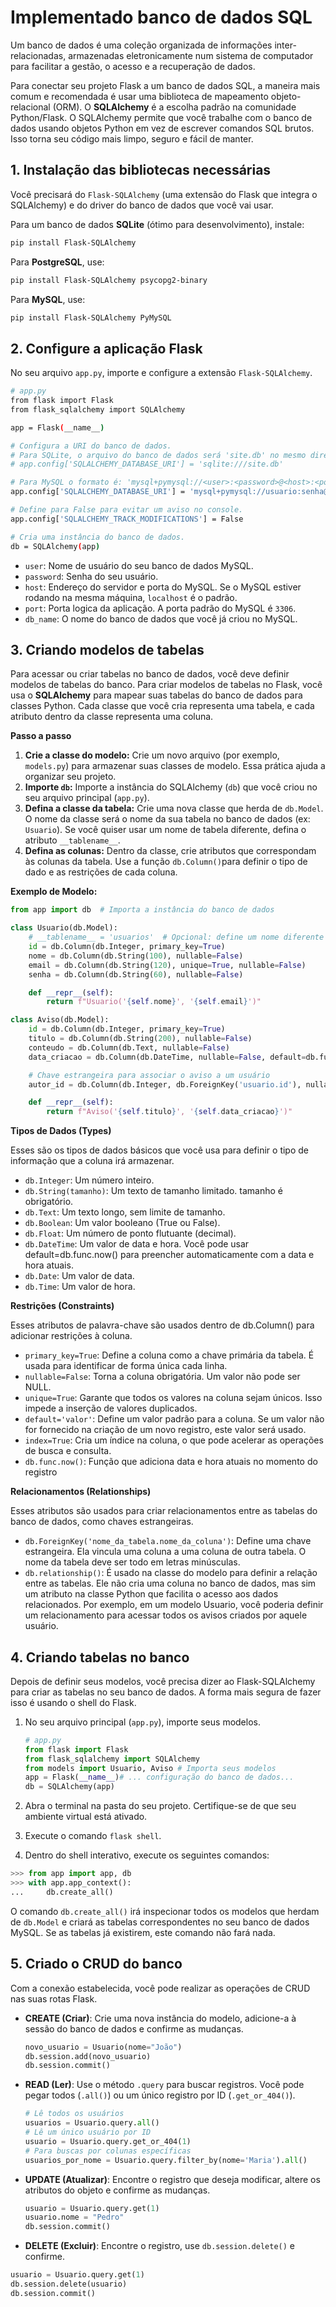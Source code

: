 # Implementado banco de dados SQL

Um banco de dados é uma coleção organizada de informações inter-relacionadas, armazenadas eletronicamente num sistema de computador para facilitar a gestão, o acesso e a recuperação de dados.

Para conectar seu projeto Flask a um banco de dados SQL, a maneira mais comum e recomendada é usar uma biblioteca de mapeamento objeto-relacional (ORM). O **SQLAlchemy** é a escolha padrão na comunidade Python/Flask. O SQLAlchemy permite que você trabalhe com o banco de dados usando objetos Python em vez de escrever comandos SQL brutos. Isso torna seu código mais limpo, seguro e fácil de manter.

## 1. Instalação das bibliotecas necessárias

Você precisará do `Flask-SQLAlchemy` (uma extensão do Flask que integra o SQLAlchemy) e do driver do banco de dados que você vai usar.

Para um banco de dados **SQLite** (ótimo para desenvolvimento), instale:

```bash
pip install Flask-SQLAlchemy
```

Para **PostgreSQL**, use:

```bash
pip install Flask-SQLAlchemy psycopg2-binary
```

Para **MySQL**, use:

```bash
pip install Flask-SQLAlchemy PyMySQL
```

## 2.  Configure a aplicação Flask

No seu arquivo `app.py`, importe e configure a extensão `Flask-SQLAlchemy`.

```bash
# app.py
from flask import Flask
from flask_sqlalchemy import SQLAlchemy

app = Flask(__name__)

# Configura a URI do banco de dados.
# Para SQLite, o arquivo do banco de dados será 'site.db' no mesmo diretório.
# app.config['SQLALCHEMY_DATABASE_URI'] = 'sqlite:///site.db'

# Para MySQL o formato é: 'mysql+pymysql://<user>:<password>@<host>:<port>/<db_name>'
app.config['SQLALCHEMY_DATABASE_URI'] = 'mysql+pymysql://usuario:senha@localhost:3306/nome_do_banco'

# Define para False para evitar um aviso no console.
app.config['SQLALCHEMY_TRACK_MODIFICATIONS'] = False

# Cria uma instância do banco de dados.
db = SQLAlchemy(app)
```

- `user`: Nome de usuário do seu banco de dados MySQL.
- `password`: Senha do seu usuário.
- `host`: Endereço do servidor e porta do MySQL. Se o MySQL estiver rodando na mesma máquina, `localhost` é o padrão.
- `port`: Porta logica da aplicação. A porta padrão do MySQL é `3306`.
- `db_name`: O nome do banco de dados que você já criou no MySQL.

## 3. Criando modelos de tabelas

Para acessar ou criar tabelas no banco de dados, você deve definir modelos de tabelas do banco. Para criar modelos de tabelas no Flask, você usa o **SQLAlchemy** para mapear suas tabelas do banco de dados para classes Python. Cada classe que você cria representa uma tabela, e cada atributo dentro da classe representa uma coluna.

**Passo a passo**

1. **Crie a classe do modelo:** Crie um novo arquivo (por exemplo, `models.py`) para armazenar suas classes de modelo. Essa prática ajuda a organizar seu projeto.
2. **Importe `db`:** Importe a instância do SQLAlchemy (`db`) que você criou no seu arquivo principal (`app.py`).
3. **Defina a classe da tabela:** Crie uma nova classe que herda de `db.Model`. O nome da classe será o nome da sua tabela no banco de dados (ex: `Usuario`). Se você quiser usar um nome de tabela diferente, defina o atributo `__tablename__`.
4. **Defina as colunas:** Dentro da classe, crie atributos que correspondam às colunas da tabela. Use a função `db.Column()`para definir o tipo de dado e as restrições de cada coluna.

**Exemplo de Modelo:**

```python
from app import db  # Importa a instância do banco de dados

class Usuario(db.Model):
    # __tablename__ = 'usuarios'  # Opcional: define um nome diferente para a tabela
    id = db.Column(db.Integer, primary_key=True)
    nome = db.Column(db.String(100), nullable=False)
    email = db.Column(db.String(120), unique=True, nullable=False)
    senha = db.Column(db.String(60), nullable=False)

    def __repr__(self):
        return f"Usuario('{self.nome}', '{self.email}')"

class Aviso(db.Model):
    id = db.Column(db.Integer, primary_key=True)
    titulo = db.Column(db.String(200), nullable=False)
    conteudo = db.Column(db.Text, nullable=False)
    data_criacao = db.Column(db.DateTime, nullable=False, default=db.func.now())

    # Chave estrangeira para associar o aviso a um usuário
    autor_id = db.Column(db.Integer, db.ForeignKey('usuario.id'), nullable=False)

    def __repr__(self):
        return f"Aviso('{self.titulo}', '{self.data_criacao}')"
```

**Tipos de Dados (Types)**

Esses são os tipos de dados básicos que você usa para definir o tipo de informação que a coluna irá armazenar.

- ```db.Integer```: Um número inteiro.
- ```db.String(tamanho)```: Um texto de tamanho limitado. tamanho é obrigatório.
- ```db.Text```: Um texto longo, sem limite de tamanho.
- ```db.Boolean```: Um valor booleano (True ou False).
- ```db.Float```: Um número de ponto flutuante (decimal).
- ```db.DateTime```: Um valor de data e hora. Você pode usar default=db.func.now() para preencher automaticamente com a data e hora atuais.
- ```db.Date```: Um valor de data.
- ```db.Time```: Um valor de hora.
  
**Restrições (Constraints)**

Esses atributos de palavra-chave são usados dentro de db.Column() para adicionar restrições à coluna.
- ```primary_key=True```: Define a coluna como a chave primária da tabela. É usada para identificar de forma única cada linha.
- ```nullable=False```: Torna a coluna obrigatória. Um valor não pode ser NULL.
- ```unique=True```: Garante que todos os valores na coluna sejam únicos. Isso impede a inserção de valores duplicados.
- ```default='valor'```: Define um valor padrão para a coluna. Se um valor não for fornecido na criação de um novo registro, este valor será usado.
- ```index=True```: Cria um índice na coluna, o que pode acelerar as operações de busca e consulta.
- ```db.func.now()```: Função que adiciona data e hora atuais no momento do registro

**Relacionamentos (Relationships)**

Esses atributos são usados para criar relacionamentos entre as tabelas do banco de dados, como chaves estrangeiras.

- ```db.ForeignKey('nome_da_tabela.nome_da_coluna')```: Define uma chave estrangeira. Ela vincula uma coluna a uma coluna de outra tabela. O nome da tabela deve ser todo em letras minúsculas.
- ```db.relationship()```: É usado na classe do modelo para definir a relação entre as tabelas. Ele não cria uma coluna no banco de dados, mas sim um atributo na classe Python que facilita o acesso aos dados relacionados. Por exemplo, em um modelo Usuario, você poderia definir um relacionamento para acessar todos os avisos criados por aquele usuário.

## 4. Criando tabelas no banco

Depois de definir seus modelos, você precisa dizer ao Flask-SQLAlchemy para criar as tabelas no seu banco de dados. A forma mais segura de fazer isso é usando o shell do Flask.

1. No seu arquivo principal (`app.py`), importe seus modelos.
    
    ```python
    # app.py
    from flask import Flask
    from flask_sqlalchemy import SQLAlchemy
    from models import Usuario, Aviso # Importa seus modelos
    app = Flask(__name__)# ... configuração do banco de dados...
    db = SQLAlchemy(app)
    ```
    
2. Abra o terminal na pasta do seu projeto. Certifique-se de que seu ambiente virtual está ativado.
3. Execute o comando `flask shell`.
4. Dentro do shell interativo, execute os seguintes comandos:

```python
>>> from app import app, db
>>> with app.app_context():
...     db.create_all()
```

O comando `db.create_all()` irá inspecionar todos os modelos que herdam de `db.Model` e criará as tabelas correspondentes no seu banco de dados MySQL. Se as tabelas já existirem, este comando não fará nada.

## 5. Criado o CRUD do banco

Com a conexão estabelecida, você pode realizar as operações de CRUD nas suas rotas Flask.

- **CREATE (Criar)**: Crie uma nova instância do modelo, adicione-a à sessão do banco de dados e confirme as mudanças.
    
    ```python
    novo_usuario = Usuario(nome="João")
    db.session.add(novo_usuario)
    db.session.commit()
    ```
    
- **READ (Ler)**: Use o método `.query` para buscar registros. Você pode pegar todos (`.all()`) ou um único registro por ID (`.get_or_404()`).
    
    ```python
    # Lê todos os usuários
    usuarios = Usuario.query.all()
    # Lê um único usuário por ID
    usuario = Usuario.query.get_or_404(1)
    # Para buscas por colunas específicas
    usuarios_por_nome = Usuario.query.filter_by(nome='Maria').all()
    ```
    
- **UPDATE (Atualizar)**: Encontre o registro que deseja modificar, altere os atributos do objeto e confirme as mudanças.
    
    ```python
    usuario = Usuario.query.get(1)
    usuario.nome = "Pedro"
    db.session.commit()
    ```
    
- **DELETE (Excluir)**: Encontre o registro, use `db.session.delete()` e confirme.
```python
usuario = Usuario.query.get(1)
db.session.delete(usuario)
db.session.commit()
```
